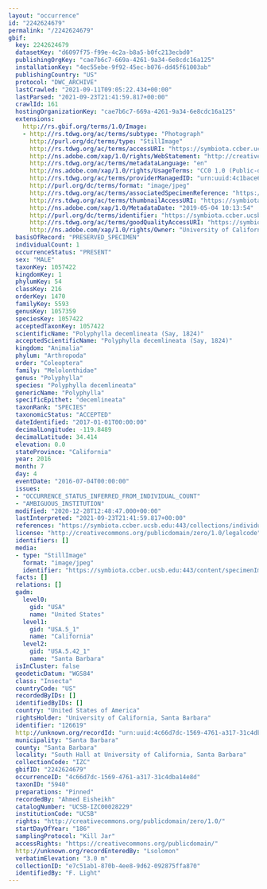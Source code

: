 ```yaml
---
layout: "occurrence"
id: "2242624679"
permalink: "/2242624679"
gbif:
  key: 2242624679
  datasetKey: "d6097f75-f99e-4c2a-b8a5-b0fc213ecbd0"
  publishingOrgKey: "cae7b6c7-669a-4261-9a34-6e8cdc16a125"
  installationKey: "4ec55ebe-9f92-45ec-b076-dd45f61003ab"
  publishingCountry: "US"
  protocol: "DWC_ARCHIVE"
  lastCrawled: "2021-09-11T09:05:22.434+00:00"
  lastParsed: "2021-09-23T21:41:59.817+00:00"
  crawlId: 161
  hostingOrganizationKey: "cae7b6c7-669a-4261-9a34-6e8cdc16a125"
  extensions:
    http://rs.gbif.org/terms/1.0/Image:
    - http://rs.tdwg.org/ac/terms/subtype: "Photograph"
      http://purl.org/dc/terms/type: "StillImage"
      http://rs.tdwg.org/ac/terms/accessURI: "https://symbiota.ccber.ucsb.edu:443/content/specimenImages/UCSB_IZC/UCSB-IZC00028/UCSB-IZC00028229.jpg"
      http://ns.adobe.com/xap/1.0/rights/WebStatement: "http://creativecommons.org/publicdomain/zero/1.0/"
      http://rs.tdwg.org/ac/terms/metadataLanguage: "en"
      http://ns.adobe.com/xap/1.0/rights/UsageTerms: "CC0 1.0 (Public-domain)"
      http://rs.tdwg.org/ac/terms/providerManagedID: "urn:uuid:4c1bace6-34ae-4667-a937-594e51dd2585"
      http://purl.org/dc/terms/format: "image/jpeg"
      http://rs.tdwg.org/ac/terms/associatedSpecimenReference: "https://symbiota.ccber.ucsb.edu:443/collections/individual/index.php?occid=126619"
      http://rs.tdwg.org/ac/terms/thumbnailAccessURI: "https://symbiota.ccber.ucsb.edu:443/content/specimenImages/UCSB_IZC/UCSB-IZC00028/UCSB-IZC00028229_tn.jpg"
      http://ns.adobe.com/xap/1.0/MetadataDate: "2019-05-04 10:13:54"
      http://purl.org/dc/terms/identifier: "https://symbiota.ccber.ucsb.edu:443/content/specimenImages/UCSB_IZC/UCSB-IZC00028/UCSB-IZC00028229.jpg"
      http://rs.tdwg.org/ac/terms/goodQualityAccessURI: "https://symbiota.ccber.ucsb.edu:443/content/specimenImages/UCSB_IZC/UCSB-IZC00028/UCSB-IZC00028229.jpg"
      http://ns.adobe.com/xap/1.0/rights/Owner: "University of California, Santa Barbara"
  basisOfRecord: "PRESERVED_SPECIMEN"
  individualCount: 1
  occurrenceStatus: "PRESENT"
  sex: "MALE"
  taxonKey: 1057422
  kingdomKey: 1
  phylumKey: 54
  classKey: 216
  orderKey: 1470
  familyKey: 5593
  genusKey: 1057359
  speciesKey: 1057422
  acceptedTaxonKey: 1057422
  scientificName: "Polyphylla decemlineata (Say, 1824)"
  acceptedScientificName: "Polyphylla decemlineata (Say, 1824)"
  kingdom: "Animalia"
  phylum: "Arthropoda"
  order: "Coleoptera"
  family: "Melolonthidae"
  genus: "Polyphylla"
  species: "Polyphylla decemlineata"
  genericName: "Polyphylla"
  specificEpithet: "decemlineata"
  taxonRank: "SPECIES"
  taxonomicStatus: "ACCEPTED"
  dateIdentified: "2017-01-01T00:00:00"
  decimalLongitude: -119.8489
  decimalLatitude: 34.414
  elevation: 0.0
  stateProvince: "California"
  year: 2016
  month: 7
  day: 4
  eventDate: "2016-07-04T00:00:00"
  issues:
  - "OCCURRENCE_STATUS_INFERRED_FROM_INDIVIDUAL_COUNT"
  - "AMBIGUOUS_INSTITUTION"
  modified: "2020-12-28T12:48:47.000+00:00"
  lastInterpreted: "2021-09-23T21:41:59.817+00:00"
  references: "https://symbiota.ccber.ucsb.edu:443/collections/individual/index.php?occid=126619"
  license: "http://creativecommons.org/publicdomain/zero/1.0/legalcode"
  identifiers: []
  media:
  - type: "StillImage"
    format: "image/jpeg"
    identifier: "https://symbiota.ccber.ucsb.edu:443/content/specimenImages/UCSB_IZC/UCSB-IZC00028/UCSB-IZC00028229.jpg"
  facts: []
  relations: []
  gadm:
    level0:
      gid: "USA"
      name: "United States"
    level1:
      gid: "USA.5_1"
      name: "California"
    level2:
      gid: "USA.5.42_1"
      name: "Santa Barbara"
  isInCluster: false
  geodeticDatum: "WGS84"
  class: "Insecta"
  countryCode: "US"
  recordedByIDs: []
  identifiedByIDs: []
  country: "United States of America"
  rightsHolder: "University of California, Santa Barbara"
  identifier: "126619"
  http://unknown.org/recordId: "urn:uuid:4c66d7dc-1569-4761-a317-31c4dba14e8d"
  municipality: "Santa Barbara"
  county: "Santa Barbara"
  locality: "South Hall at University of California, Santa Barbara"
  collectionCode: "IZC"
  gbifID: "2242624679"
  occurrenceID: "4c66d7dc-1569-4761-a317-31c4dba14e8d"
  taxonID: "5940"
  preparations: "Pinned"
  recordedBy: "Ahmed Eisheikh"
  catalogNumber: "UCSB-IZC00028229"
  institutionCode: "UCSB"
  rights: "http://creativecommons.org/publicdomain/zero/1.0/"
  startDayOfYear: "186"
  samplingProtocol: "Kill Jar"
  accessRights: "https://creativecommons.org/publicdomain/"
  http://unknown.org/recordEnteredBy: "Lsolomon"
  verbatimElevation: "3.0 m"
  collectionID: "e7c51ab1-870b-4ee8-9d62-092875ffa870"
  identifiedBy: "F. Light"
---
```

